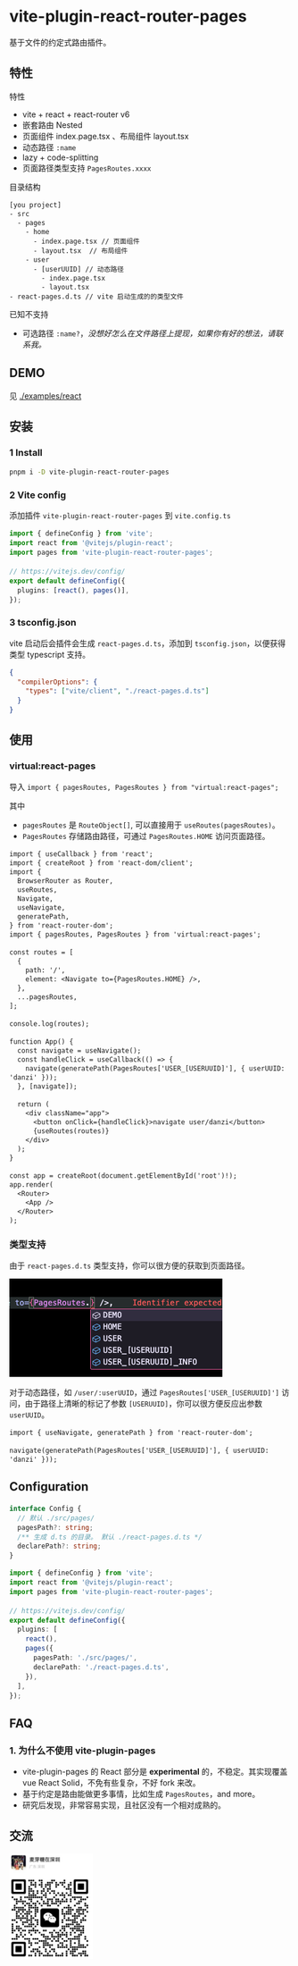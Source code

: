 # vite-plugin-react-router-pages

基于文件的约定式路由插件。

## 特性

特性

- vite + react + react-router v6
- 嵌套路由 Nested
- 页面组件 index.page.tsx 、布局组件 layout.tsx
- 动态路径 `:name`
- lazy + code-splitting
- 页面路径类型支持 `PagesRoutes.xxxx`

目录结构

```text
[you project]
- src
  - pages
    - home
      - index.page.tsx // 页面组件
      - layout.tsx  // 布局组件
    - user
      - [userUUID] // 动态路径
        - index.page.tsx
        - layout.tsx
- react-pages.d.ts // vite 启动生成的的类型文件
```

已知不支持

- 可选路径 `:name?`，_没想好怎么在文件路径上提现，如果你有好的想法，请联系我。_

## DEMO

见 [./examples/react](./examples/react)

## 安装

### 1 Install

```bash
pnpm i -D vite-plugin-react-router-pages
```

### 2 Vite config

添加插件 `vite-plugin-react-router-pages` 到 `vite.config.ts`

```ts
import { defineConfig } from 'vite';
import react from '@vitejs/plugin-react';
import pages from 'vite-plugin-react-router-pages';

// https://vitejs.dev/config/
export default defineConfig({
  plugins: [react(), pages()],
});
```

### 3 tsconfig.json

vite 启动后会插件会生成 `react-pages.d.ts`，添加到 `tsconfig.json`，以便获得类型 typescript 支持。

```json
{
  "compilerOptions": {
    "types": ["vite/client", "./react-pages.d.ts"]
  }
}
```

## 使用

### virtual:react-pages

导入 `import { pagesRoutes, PagesRoutes } from "virtual:react-pages";`

其中

- `pagesRoutes` 是 `RouteObject[]`, 可以直接用于 `useRoutes(pagesRoutes)`。
- `PagesRoutes` 存储路由路径，可通过 `PagesRoutes.HOME` 访问页面路径。

```tsx
import { useCallback } from 'react';
import { createRoot } from 'react-dom/client';
import {
  BrowserRouter as Router,
  useRoutes,
  Navigate,
  useNavigate,
  generatePath,
} from 'react-router-dom';
import { pagesRoutes, PagesRoutes } from 'virtual:react-pages';

const routes = [
  {
    path: '/',
    element: <Navigate to={PagesRoutes.HOME} />,
  },
  ...pagesRoutes,
];

console.log(routes);

function App() {
  const navigate = useNavigate();
  const handleClick = useCallback(() => {
    navigate(generatePath(PagesRoutes['USER_[USERUUID]'], { userUUID: 'danzi' }));
  }, [navigate]);

  return (
    <div className="app">
      <button onClick={handleClick}>navigate user/danzi</button>
      {useRoutes(routes)}
    </div>
  );
}

const app = createRoot(document.getElementById('root')!);
app.render(
  <Router>
    <App />
  </Router>
);
```

### 类型支持

由于 `react-pages.d.ts` 类型支持，你可以很方便的获取到页面路径。

![](./img/1.jpg)

对于动态路径，如 `/user/:userUUID`，通过 `PagesRoutes['USER_[USERUUID]']` 访问，由于路径上清晰的标记了参数 `[USERUUID]`，你可以很方便反应出参数 `userUUID`。

```tsx
import { useNavigate, generatePath } from 'react-router-dom';

navigate(generatePath(PagesRoutes['USER_[USERUUID]'], { userUUID: 'danzi' }));
```

## Configuration

```ts
interface Config {
  // 默认 ./src/pages/
  pagesPath?: string;
  /** 生成 d.ts 的目录。 默认 ./react-pages.d.ts */
  declarePath?: string;
}
```

```ts
import { defineConfig } from 'vite';
import react from '@vitejs/plugin-react';
import pages from 'vite-plugin-react-router-pages';

// https://vitejs.dev/config/
export default defineConfig({
  plugins: [
    react(),
    pages({
      pagesPath: './src/pages/',
      declarePath: './react-pages.d.ts',
    }),
  ],
});
```

## FAQ

### 1. 为什么不使用 vite-plugin-pages

- vite-plugin-pages 的 React 部分是 **experimental** 的，不稳定。其实现覆盖 vue React Solid，不免有些复杂，不好 fork 来改。
- 基于约定是路由能做更多事情，比如生成 `PagesRoutes`，and more。
- 研究后发现，非常容易实现，且社区没有一个相对成熟的。

## 交流

<img src="./img/wechat.jpg" width="150px" />
